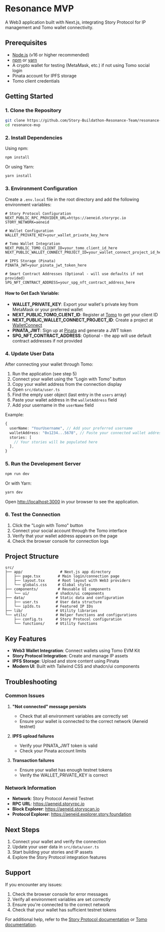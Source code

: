 # Resonance MVP

A Web3 application built with Next.js, integrating Story Protocol for IP management and Tomo wallet connectivity.

## Prerequisites

- [Node.js](https://nodejs.org/) (v16 or higher recommended)
- [npm](https://www.npmjs.com/) or [yarn](https://yarnpkg.com/)
- A crypto wallet for testing (MetaMask, etc.) if not using Tomo social login
- Pinata account for IPFS storage
- Tomo client credentials

## Getting Started

### 1. Clone the Repository

```bash
git clone https://github.com/Story-Buildathon-Resonance-Team/resonance-mvp.git
cd resonance-mvp
```

### 2. Install Dependencies

Using npm:

```bash
npm install
```

Or using Yarn:

```bash
yarn install
```

### 3. Environment Configuration

Create a `.env.local` file in the root directory and add the following environment variables:

```env
# Story Protocol Configuration
NEXT_PUBLIC_RPC_PROVIDER_URL=https://aeneid.storyrpc.io
STORY_NETWORK=aeneid

# Wallet Configuration
WALLET_PRIVATE_KEY=your_wallet_private_key_here

# Tomo Wallet Integration
NEXT_PUBLIC_TOMO_CLIENT_ID=your_tomo_client_id_here
NEXT_PUBLIC_WALLET_CONNECT_PROJECT_ID=your_wallet_connect_project_id_here

# IPFS Storage (Pinata)
PINATA_JWT=your_pinata_jwt_token_here

# Smart Contract Addresses (Optional - will use defaults if not provided)
SPG_NFT_CONTRACT_ADDRESS=your_spg_nft_contract_address_here
```

#### How to Get Each Variable:

- **WALLET_PRIVATE_KEY**: Export your wallet's private key from MetaMask or your preferred wallet
- **NEXT_PUBLIC_TOMO_CLIENT_ID**: Register at [Tomo](https://tomo.inc) to get your client ID
- **NEXT_PUBLIC_WALLET_CONNECT_PROJECT_ID**: Create a project at [WalletConnect](https://walletconnect.com)
- **PINATA_JWT**: Sign up at [Pinata](https://pinata.cloud) and generate a JWT token
- **SPG_NFT_CONTRACT_ADDRESS**: Optional - the app will use default contract addresses if not provided

### 4. Update User Data

After connecting your wallet through Tomo:

1. Run the application (see step 5)
2. Connect your wallet using the "Login with Tomo" button
3. Copy your wallet address from the connection display
4. Open `src/data/user.ts`
5. Find the empty user object (last entry in the `users` array)
6. Paste your wallet address in the `walletAddress` field
7. Add your username in the `userName` field

Example:

```typescript
{
  userName: "YourUsername", // Add your preferred username
  walletAddress: "0x1234...5678", // Paste your connected wallet address here
  stories: [
    // Your stories will be populated here
  ],
}
```

### 5. Run the Development Server

```bash
npm run dev
```

Or with Yarn:

```bash
yarn dev
```

Open [http://localhost:3000](http://localhost:3000) in your browser to see the application.

### 6. Test the Connection

1. Click the "Login with Tomo" button
2. Connect your social account through the Tomo interface
3. Verify that your wallet address appears on the page
4. Check the browser console for connection logs

## Project Structure

```
src/
├── app/                 # Next.js app directory
│   ├── page.tsx        # Main login/connection page
│   ├── layout.tsx      # Root layout with Web3 providers
│   └── globals.css     # Global styles
├── components/         # Reusable UI components
│   └── ui/            # shadcn/ui components
├── data/              # Static data and configuration
│   ├── user.ts        # User data structure
│   └── ipIds.ts       # Featured IP IDs
├── lib/               # Utility libraries
└── utils/             # Helper functions and configurations
    ├── config.ts      # Story Protocol configuration
    └── functions/     # Utility functions
```

## Key Features

- **Web3 Wallet Integration**: Connect wallets using Tomo EVM Kit
- **Story Protocol Integration**: Create and manage IP assets
- **IPFS Storage**: Upload and store content using Pinata
- **Modern UI**: Built with Tailwind CSS and shadcn/ui components

## Troubleshooting

### Common Issues

1. **"Not connected" message persists**

   - Check that all environment variables are correctly set
   - Ensure your wallet is connected to the correct network (Aeneid testnet)

2. **IPFS upload failures**

   - Verify your PINATA_JWT token is valid
   - Check your Pinata account limits

3. **Transaction failures**
   - Ensure your wallet has enough testnet tokens
   - Verify the WALLET_PRIVATE_KEY is correct

### Network Information

- **Network**: Story Protocol Aeneid Testnet
- **RPC URL**: https://aeneid.storyrpc.io
- **Block Explorer**: https://aeneid.storyscan.io
- **Protocol Explorer**: https://aeneid.explorer.story.foundation

## Next Steps

1. Connect your wallet and verify the connection
2. Update your user data in `src/data/user.ts`
3. Start building your stories and IP assets
4. Explore the Story Protocol integration features

## Support

If you encounter any issues:

1. Check the browser console for error messages
2. Verify all environment variables are set correctly
3. Ensure you're connected to the correct network
4. Check that your wallet has sufficient testnet tokens

For additional help, refer to the [Story Protocol documentation](https://docs.story.foundation/) or [Tomo documentation](https://docs.tomo.inc/).
